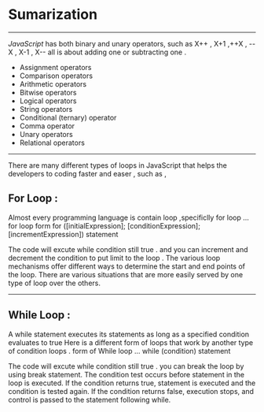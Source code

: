 # Sumarization
_____________________
*JavaScript* has both binary and unary operators,
such as X++ , X+1 ,++X , --X , X-1 , X-- all is about adding one or subtracting one .


- Assignment operators
- Comparison operators
- Arithmetic operators
- Bitwise operators
- Logical operators
- String operators
- Conditional (ternary) operator
- Comma operator
- Unary operators
- Relational operators
 
________________________________________
There are many different types of loops in JavaScript that helps the developers to coding faster and easer ,
such as , 
 ## For Loop :
  
  Almost every programming language is contain loop ,specificlly for loop ...
   for loop form 
 for ([initialExpression]; [conditionExpression]; [incrementExpression])
  statement
  
  The code will excute while condition still true . 
  and you can increment and decrement the condition to put limit to the loop .
  The various loop mechanisms offer different ways to determine the start and end points of the loop. There are various situations that are more easily served by one type of loop over the others.
___________________________________________________________
## While Loop :
A while statement executes its statements as long as a specified condition evaluates to true
Here is a different form of loops that work by another type of condition loops .
form of While loop ...
while (condition)
  statement
  
  The code will excute while condition still true . 
  you can break the loop by using break statement. 
  The condition test occurs before statement in the loop is executed. If the condition returns true, statement is executed and the condition is tested again. If the condition returns false, execution stops, and control is passed to the statement following while. 
